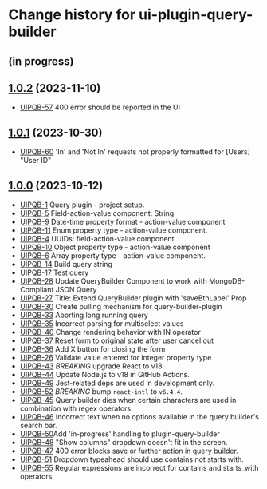 # Change history for ui-plugin-query-builder

## (in progress)

## [1.0.2](https://github.com/folio-org/ui-plugin-query-builder/tree/v1.0.2) (2023-11-10)

* [UIPQB-57](https://issues.folio.org/browse/UIPQB-57) 400 error should be reported in the UI

## [1.0.1](https://github.com/folio-org/ui-plugin-query-builder/tree/v1.0.1) (2023-10-30)

* [UIPQB-60](https://issues.folio.org/browse/UIPQB-60) 'In' and 'Not In' requests not properly formatted for [Users] "User ID"

## [1.0.0](https://github.com/folio-org/ui-plugin-query-builder/tree/v1.0.0) (2023-10-12)

* [UIPQB-1](https://issues.folio.org/browse/UIPQB-1) Query plugin - project setup.
* [UIPQB-5](https://issues.folio.org/browse/UIPQB-5) Field-action-value component: String.
* [UIPQB-9](https://issues.folio.org/browse/UIPQB-9) Date-time property format - action-value component
* [UIPQB-11](https://issues.folio.org/browse/UIPQB-11) Enum property type - action-value component.
* [UIPQB-4](https://issues.folio.org/browse/UIPQB-4) UUIDs: field-action-value component.
* [UIPQB-10](https://issues.folio.org/browse/UIPQB-10) Object property type - action-value component
* [UIPQB-6](https://issues.folio.org/browse/UIPQB-6) Array property type - action-value component.
* [UIPQB-14](https://issues.folio.org/browse/UIPQB-14) Build query string
* [UIPQB-17](https://issues.folio.org/browse/UIPQB-17) Test query
* [UIPQB-28](https://issues.folio.org/browse/UIPQB-28) Update QueryBuilder Component to work with MongoDB-Compliant JSON Query
* [UIPQB-27](https://issues.folio.org/browse/UIPQB-27) Title: Extend QueryBuilder plugin with 'saveBtnLabel' Prop
* [UIPQB-30](https://issues.folio.org/browse/UIPQB-30) Create pulling mechanism for query-builder-plugin
* [UIPQB-33](https://issues.folio.org/browse/UIPQB-33) Aborting long running query
* [UIPQB-35](https://issues.folio.org/browse/UIPQB-35) Incorrect parsing for multiselect values
* [UIPQB-40](https://issues.folio.org/browse/UIPQB-40) Change rendering behavior with IN operator
* [UIPQB-37](https://issues.folio.org/browse/UIPQB-37) Reset form to original state after user cancel out
* [UIPQB-36](https://issues.folio.org/browse/UIPQB-36) Add X button for closing the form
* [UIPQB-26](https://issues.folio.org/browse/UIPQB-26) Validate value entered for integer property type
* [UIPQB-43](https://issues.folio.org/browse/UIPQB-43) *BREAKING* upgrade React to v18.
* [UIPQB-44](https://issues.folio.org/browse/UIPQB-44) Update Node.js to v18 in GitHub Actions.
* [UIPQB-49](https://issues.folio.org/browse/UIPQB-49) Jest-related deps are used in development only.
* [UIPQB-52](https://issues.folio.org/browse/UIPQB-52) *BREAKING* bump `react-intl` to `v6.4.4`.
* [UIPQB-45](https://issues.folio.org/browse/UIPQB-45) Query builder dies when certain characters are used in combination with regex operators.
* [UIPQB-46](https://issues.folio.org/browse/UIPQB-46) Incorrect text when no options available in the query builder's search bar.
* [UIPQB-50](https://issues.folio.org/browse/UIPQB-50)Add 'in-progress' handling to plugin-query-builder
* [UIPQB-48](https://issues.folio.org/browse/UIPQB-48) "Show columns" dropdown doesn't fit in the screen.
* [UIPQB-47](https://issues.folio.org/browse/UIPQB-47) 400 error blocks save or further action in query builder.
* [UIPQB-51](https://issues.folio.org/browse/UIPQB-51) Dropdown typeahead should use contains not starts with.
* [UIPQB-55](https://issues.folio.org/browse/UIPQB-55) Regular expressions are incorrect for contains and starts_with operators
